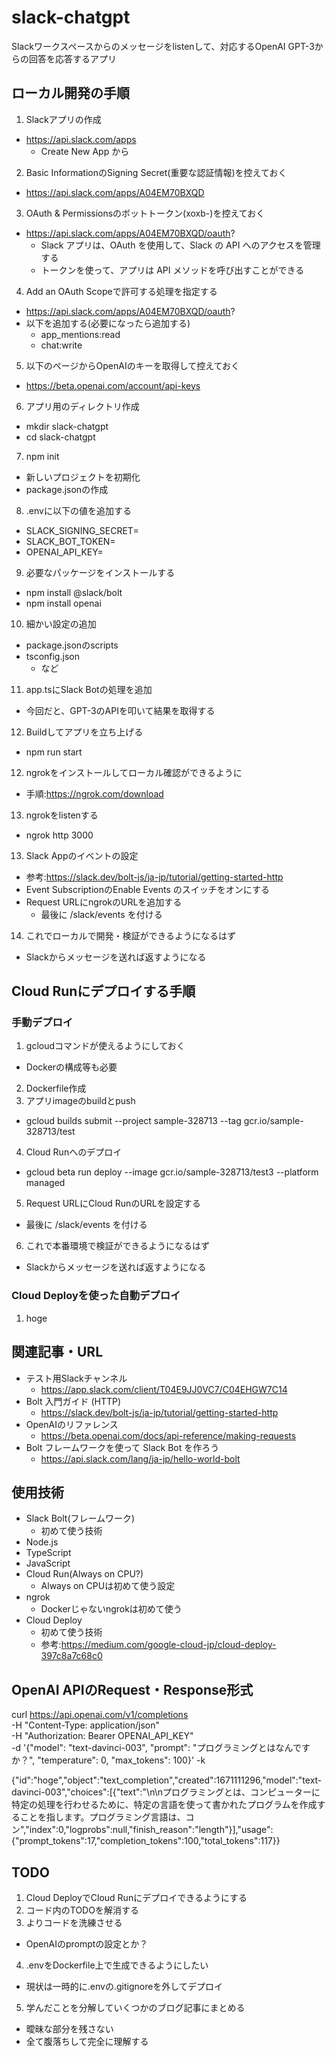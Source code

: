 # slack-chatgpt
Slackワークスペースからのメッセージをlistenして、対応するOpenAI GPT-3からの回答を応答するアプリ

## ローカル開発の手順
1. Slackアプリの作成 
  - https://api.slack.com/apps
    - Create New App から
2. Basic InformationのSigning Secret(重要な認証情報)を控えておく
  - https://api.slack.com/apps/A04EM70BXQD
3. OAuth & Permissionsのボットトークン(xoxb-)を控えておく
  - https://api.slack.com/apps/A04EM70BXQD/oauth?
    - Slack アプリは、OAuth を使用して、Slack の API へのアクセスを管理する
    - トークンを使って、アプリは API メソッドを呼び出すことができる
4. Add an OAuth Scopeで許可する処理を指定する
  - https://api.slack.com/apps/A04EM70BXQD/oauth?
  - 以下を追加する(必要になったら追加する)
    - app_mentions:read
    - chat:write
5. 以下のページからOpenAIのキーを取得して控えておく
  - https://beta.openai.com/account/api-keys
6. アプリ用のディレクトリ作成
  - mkdir slack-chatgpt
  - cd slack-chatgpt 
7. npm init
  - 新しいプロジェクトを初期化
  - package.jsonの作成
8. .envに以下の値を追加する
  - SLACK_SIGNING_SECRET=
  - SLACK_BOT_TOKEN=
  - OPENAI_API_KEY=
9. 必要なパッケージをインストールする
  - npm install @slack/bolt
  - npm install openai 
10. 細かい設定の追加
  - package.jsonのscripts
  - tsconfig.json
    - など
11. app.tsにSlack Botの処理を追加
  - 今回だと、GPT-3のAPIを叩いて結果を取得する
12. Buildしてアプリを立ち上げる
  - npm run start
12. ngrokをインストールしてローカル確認ができるように
  - 手順:https://ngrok.com/download
13. ngrokをlistenする
  - ngrok http 3000
13. Slack Appのイベントの設定
  - 参考:https://slack.dev/bolt-js/ja-jp/tutorial/getting-started-http
  - Event SubscriptionのEnable Events のスイッチをオンにする
  - Request URLにngrokのURLを追加する
    - 最後に /slack/events を付ける
14. これでローカルで開発・検証ができるようになるはず
  - Slackからメッセージを送れば返すようになる

## Cloud Runにデプロイする手順
### 手動デプロイ
1. gcloudコマンドが使えるようにしておく
  - Dockerの構成等も必要
2. Dockerfile作成
3. アプリimageのbuildとpush
  - gcloud builds submit --project sample-328713 --tag gcr.io/sample-328713/test
4. Cloud Runへのデプロイ
  - gcloud beta run deploy --image gcr.io/sample-328713/test3 --platform managed
5. Request URLにCloud RunのURLを設定する 
  - 最後に /slack/events を付ける
6. これで本番環境で検証ができるようになるはず
  - Slackからメッセージを送れば返すようになる 

### Cloud Deployを使った自動デプロイ
1. hoge

## 関連記事・URL
- テスト用Slackチャンネル
  - https://app.slack.com/client/T04E9JJ0VC7/C04EHGW7C14
- Bolt 入門ガイド (HTTP)
  - https://slack.dev/bolt-js/ja-jp/tutorial/getting-started-http
- OpenAIのリファレンス
  - https://beta.openai.com/docs/api-reference/making-requests
- Bolt フレームワークを使って Slack Bot を作ろう
  - https://api.slack.com/lang/ja-jp/hello-world-bolt

## 使用技術
- Slack Bolt(フレームワーク)
  - 初めて使う技術
- Node.js
- TypeScript
- JavaScript
- Cloud Run(Always on CPU?)
  - Always on CPUは初めて使う設定
- ngrok
  - Dockerじゃないngrokは初めて使う
- Cloud Deploy
  - 初めて使う技術
  - 参考:https://medium.com/google-cloud-jp/cloud-deploy-397c8a7c68c0

## OpenAI APIのRequest・Response形式
<!-- Request -->
curl https://api.openai.com/v1/completions \
-H "Content-Type: application/json" \
-H "Authorization: Bearer OPENAI_API_KEY" \
-d '{"model": "text-davinci-003", "prompt": "プログラミングとはなんですか？", "temperature": 0, "max_tokens": 100}' -k  

<!-- Response -->
{"id":"hoge","object":"text_completion","created":1671111296,"model":"text-davinci-003","choices":[{"text":"\n\nプログラミングとは、コンピューターに特定の処理を行わせるために、特定の言語を使って書かれたプログラムを作成することを指します。プログラミング言語は、コン","index":0,"logprobs":null,"finish_reason":"length"}],"usage":{"prompt_tokens":17,"completion_tokens":100,"total_tokens":117}}

## TODO
1. Cloud DeployでCloud Runにデプロイできるようにする
2. コード内のTODOを解消する
3. よりコードを洗練させる
  - OpenAIのpromptの設定とか？
4. .envをDockerfile上で生成できるようにしたい
  - 現状は一時的に.envの.gitignoreを外してデプロイ
5. 学んだことを分解していくつかのブログ記事にまとめる
  - 曖昧な部分を残さない
  - 全て腹落ちして完全に理解する